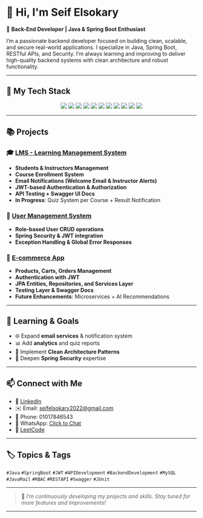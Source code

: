 # 👋 Hi, I'm Seif Elsokary

🔧 **Back-End Developer | Java & Spring Boot Enthusiast**

I’m a passionate backend developer focused on building clean, scalable, and secure real-world applications. I specialize in Java, Spring Boot, RESTful APIs, and Security. I’m always learning and improving to deliver high-quality backend systems with clean architecture and robust functionality.

---

## 🚀 My Tech Stack

<p align="center">
  <img src="https://img.shields.io/badge/Java-ED8B00?style=for-the-badge&logo=openjdk&logoColor=white" />
  <img src="https://img.shields.io/badge/Spring_Boot-6DB33F?style=for-the-badge&logo=springboot&logoColor=white" />
  <img src="https://img.shields.io/badge/Spring_Security-6DB33F?style=for-the-badge&logo=springsecurity&logoColor=white" />
  <img src="https://img.shields.io/badge/JWT-000000?style=for-the-badge&logo=jsonwebtokens&logoColor=white" />
  <img src="https://img.shields.io/badge/MySQL-00758F?style=for-the-badge&logo=mysql&logoColor=white" />
  <img src="https://img.shields.io/badge/JPA-59666C?style=for-the-badge&logo=hibernate&logoColor=white" />
  <img src="https://img.shields.io/badge/Auth-RBAC-blue?style=for-the-badge&logo=authentication&logoColor=white" />
  <img src="https://img.shields.io/badge/JavaMail-007396?style=for-the-badge&logo=gmail&logoColor=white" />
  <img src="https://img.shields.io/badge/Swagger-85EA2D?style=for-the-badge&logo=swagger&logoColor=black" />
  <img src="https://img.shields.io/badge/JUnit-25A162?style=for-the-badge&logo=junit5&logoColor=white" />
  <img src="https://img.shields.io/badge/Mockito-4CAF50?style=for-the-badge&logo=testinglibrary&logoColor=white" />
</p>

---

## 📚 Projects

### 🎓 [LMS - Learning Management System](https://github.com/Seif-Elsokary/LMS)

* **Students & Instructors Management**
* **Course Enrollment System**
* **Email Notifications (Welcome Email & Instructor Alerts)**
* **JWT-based Authentication & Authorization**
* **API Testing + Swagger UI Docs**
* **In Progress**: Quiz System per Course + Result Notification

### 👤 [User Management System](https://github.com/Seif-Elsokary/user_managment_System)

* **Role-based User CRUD operations**
* **Spring Security & JWT integration**
* **Exception Handling & Global Error Responses**

### 🛒 [E-commerce App](https://github.com/Seif-Elsokary/ecommerce_app)

* **Products, Carts, Orders Management**
* **Authentication with JWT**
* **JPA Entities, Repositories, and Services Layer**
* **Testing Layer & Swagger Docs**
* **Future Enhancements**: Microservices + AI Recommendations

---

## 🧠 Learning & Goals

* 🌐 Expand **email services** & notification system
* 📊 Add **analytics** and quiz reports
* 🧱 Implement **Clean Architecture Patterns**
* 🧠 Deepen **Spring Security** expertise

---

## 📫 Connect with Me

* 💼 [LinkedIn](https://www.linkedin.com/in/seif-elsokary-350233256/)
* ✉️ Email: [seifelsokary2022@gmail.com](mailto:seifelsokary2022@gmail.com)
* 📱 Phone: 01017846543
* 📱 WhatsApp: [Click to Chat](https://wa.me/01017846543)
* 🧠 [LeetCode](https://leetcode.com/u/seifsoliman/)

---

## 🏷 Topics & Tags

`#Java` `#SpringBoot` `#JWT` `#APIDevelopment` `#BackendDevelopment` `#MySQL` `#JavaMail` `#RBAC` `#RESTAPI` `#Swagger` `#JUnit`

---

> 🚧 *I’m continuously developing my projects and skills. Stay tuned for more features and improvements!*

---


